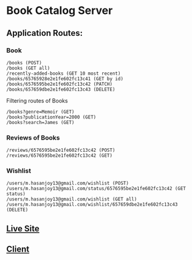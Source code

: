 # Book Catalog Server

## Application Routes:

### Book

```
/books (POST)
/books (GET all)
/recently-added-books (GET 10 most recent)
/books/65765928e2e1fe602fc13c41 (GET by id)
/books/6576595be2e1fe602fc13c42 (PATCH)
/books/657659dbe2e1fe602fc13c43 (DELETE)
```

Filtering routes of Books

```
/books?genre=Memoir (GET)
/books?publicationYear=2000 (GET)
/books?search=James (GET)
```

### Reviews of Books

```
/reviews/6576595be2e1fe602fc13c42 (POST)
/reviews/6576595be2e1fe602fc13c42 (GET)
```

### Wishlist

```
/users/m.hasanjoy13@gmail.com/wishlist (POST)
/users/m.hasanjoy13@gmail.com/status/6576595be2e1fe602fc13c42 (GET status)
/users/m.hasanjoy13@gmail.com/wishlist (GET all)
/users/m.hasanjoy13@gmail.com/wishlist/657659dbe2e1fe602fc13c43 (DELETE)
```

## [Live Site](https://book-catalog-server-mhasanjoy.vercel.app/)

## [Client](https://book-catalog-524b1.web.app/)
